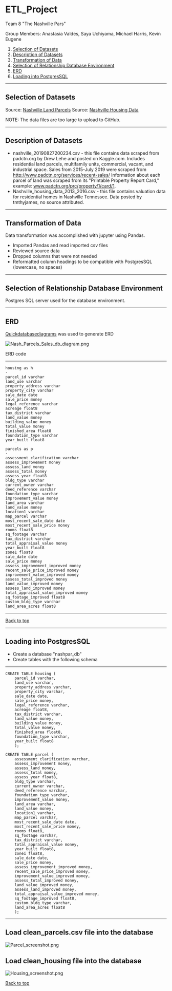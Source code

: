 # ETL_Project
Team 8 "The Nashville Pars"

Group Members: Anastasia Valdes, Saya Uchiyama, Michael Harris, Kevin Eugene

1. [Selection of Datasets](#selection-of-datasets)
2. [Description of Datasets](#description-of-datasets)
3. [Transformation of Data](#transformation-of-data)
4. [Selection of Relationship Database Environment](#selection-of-relationship-database-environment)
4. [ERD](#erd)
5. [Loading into PostgresSQL](#loading-into-postgressql)

***

## Selection of Datasets

Source: [Nashville Land Parcels]( https://www.kaggle.com/alehe90/nashville-land-parcels)
Source: [Nashville Housing Data]( https://www.kaggle.com/tmthyjames/nashville-housing-data)

NOTE: The data files are too large to upload to GitHub. 

***

## Description of Datasets

* nashville_20190827200234.csv - this file contains data scraped from padctn.org by Drew Lehe and posted on Kaggle.com. Includes residential land parcels, multifamily units, commercial, vacant, and industrial space. Sales from 2015-July 2019 were scraped from http://www.padctn.org/services/recent-sales/ Information about each parcel of land was scraped from its "Printable Property Report Card," example: www.padctn.org/prc/property/1/card/1.
* Nashville_housing_data_2013_2016.csv - this file contains valuation data for residential homes in Nashville Tennessee. Data posted by tmthyjames, no source attributed. 

***

## Transformation of Data 
Data transformation was accomplished with jupyter using Pandas. 
* Imported Pandas and read imported csv files
* Reviewed source data
* Dropped columns that were not needed
* Reformatted column headings to be compatible with PostgresSQL (lowercase, no spaces)

***

## Selection of Relationship Database Environment

Postgres SQL server used for the database environment. 

***

## ERD

[Quickdatabasediagrams]( https://www.quickdatabasediagrams.com/) was used to generate ERD

![ Nash_Parcels_Sales_db_diagram.png]( Nash_Parcels_Sales_db_diagram.png)

ERD code
***
```text
housing as h
-
parcel_id varchar
land_use varchar
property_address varchar
property_city varchar
sale_date date
sale_price money
legal_reference varchar
acreage float8
tax_district varchar
land_value money
building_value money
total_value money
finished_area float8
foundation_type varchar
year_built float8

parcels as p
-
assessment_clarification varchar
assess_improvement money
assess_land money
assess_total money
assess_year float8
bldg_type varchar
current_owner varchar
deed_reference varchar
foundation_type varchar
improvement_value money
land_area varchar
land_value money
location1 varchar
map_parcel varchar
most_recent_sale_date date
most_recent_sale_price money
rooms float8
sq_footage varchar
tax_district varchar
total_appraisal_value money
year_built float8
zone1 float8
sale_date date
sale_price money
assess_improvement_improved money
recent_sale_price_improved money
improvement_value_improved money
assess_total_improved money
land_value_improved money
assess_land_improved money
total_appraisal_value_improved money
sq_footage_improved float8
custom_bldg_type varchar
land_area_acres float8
```

***

[Back to top](#etl_project)

***

## Loading into PostgresSQL

* Create a database "nashpar_db"
* Create tables with the following schema
***
```text
CREATE TABLE housing (
	parcel_id varchar,
	land_use varchar,
	property_address varchar,
	property_city varchar,
	sale_date date,
	sale_price money,
	legal_reference varchar,
	acreage float8,
	tax_district varchar,
	land_value money,
	building_value money,
	total_value money,
	finished_area float8,
	foundation_type varchar,
	year_built float8
	);

CREATE TABLE parcel (
    assessment_clarification varchar,
    assess_improvement money,
    assess_land money,
    assess_total money,
    assess_year float8,
    bldg_type varchar,
    current_owner varchar,
    deed_reference varchar,
    foundation_type varchar,
    improvement_value money,
    land_area varchar,
    land_value money,
    location1 varchar,
    map_parcel varchar,
    most_recent_sale_date date,
    most_recent_sale_price money,
    rooms float8,
    sq_footage varchar,
    tax_district varchar,
    total_appraisal_value money,
    year_built float8,
    zone1 float8,
    sale_date date,
    sale_price money,
    assess_improvement_improved money,
    recent_sale_price_improved money,
    improvement_value_improved money,
    assess_total_improved money,
    land_value_improved money,
    assess_land_improved money,
    total_appraisal_value_improved money,
    sq_footage_improved float8,
    custom_bldg_type varchar,
    land_area_acres float8
	);
```
***
## Load clean_parcels.csv file into the database
![ Parcel_screenshot.png]( Parcel_screenshot.png)

## Load clean_housing file into the database
![ Housing_screenshot.png]( Housing_screenshot.png)

[Back to top](#etl_project)



 
